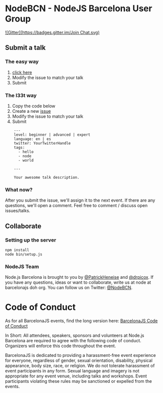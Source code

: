 # NodeBCN - NodeJS Barcelona User Group
[![Gitter](https://badges.gitter.im/Join Chat.svg)](https://gitter.im/barcelona-js/node?utm_source=badge&utm_medium=badge&utm_campaign=pr-badge&utm_content=badge)

## Submit a talk

### The easy way
1. [click here](https://github.com/barcelona-js/node/issues/new?title=Your%20Awesome%20Talk&body=---%0Alevel:%20beginner%20|%20advanced%20|%20expert%0Alanguage:%20en%20|%20es%0Atwitter:%20YourTwitterHandle%0Atags:%0A%20%20-%20hello%0A%20%20-%20node%0A---%0A%0AYour%20awesome%20talk%20description.)
2. Modify the issue to match your talk
3. Submit

### The l33t way
1. Copy the code below
2. Create a new [issue](https://github.com/barcelona-js/node/issues/new)
3. Modify the issue to match your talk
4. Submit

```
    ---
    level: beginner | advanced | expert
    language: en | es
    twitter: YourTwitterHandle
    tags:
      - hello
      - node
      - world

    ---

    Your awesome talk description.
```

### What now?

After you submit the issue, we'll assign it to the next event. If there are any questions, we'll open a comment. Feel free to comment / discuss open issues/talks.


## Collaborate
### Setting up the server

    npm install
    node bin/setup.js


### NodeJS Team
Node.js Barcelona is brought to you by [@PatrickHeneise](https://twitter.com/PatrickHeneise) and [@drpicox](https://twitter.com/drpicox). If you have any questions, ideas or want to collaborate, write us at node at barcelonajs doh org. You can follow us on Twitter: [@NodeBCN](https://twitter.com/nodebcn).


# Code of Conduct
As for all BarcelonaJS events, find the long version here: [BarcelonaJS Code of Conduct](http://barcelonajs.org/code)

In Short:
All attendees, speakers, sponsors and volunteers at Node.js Barcelona are required to agree with the following code of conduct. Organizers will enforce this code throughout the event.

BarcelonaJS is dedicated to providing a harassment-free event experience for everyone, regardless of gender, sexual orientation, disability, physical appearance, body size, race, or religion. We do not tolerate harassment of event participants in any form. Sexual language and imagery is not appropriate for any event venue, including talks and workshops. Event participants violating these rules may be sanctioned or expelled from the events.
